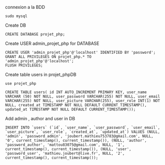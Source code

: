 connexion a la BDD

    sudo mysql

Create DB

    CREATE DATABASE projet_php;

Create USER admin_projet_php for DATABASE

    CREATE USER 'admin_projet_php'@'localhost' IDENTIFIED BY 'password';
    GRANT ALL PRIVILEGES ON projet_php.* TO 'admin_projet_php'@'localhost';
    FLUSH PRIVILEGES;

Create table users in projet_phpDB

    use projet_php

    CREATE TABLE users( id INT AUTO_INCREMENT PRIMARY KEY, user_name VARCHAR (50) NOT NULL, user_password VARCHAR(255) NOT NULL, user_email VARCHAR(255) NOT NULL, user_picture VARCHAR(255), user_role INT(1) NOT NULL, created_at TIMESTAMP NOT NULL DEFAULT CURRENT_TIMESTAMP(), updated_at TIMESTAMP NOT NULL DEFAULT CURRENT_TIMESTAMP());


Add admin , author and user in DB

    INSERT INTO `users` (`id`, `user_name`, `user_password`, `user_email`, `user_picture`, `user_role`, `created_at`, `updated_at`) VALUES (NULL, 'admin', 'password_admin', 'joubert.mathieu753783@gmail.com', NULL, '0', current_timestamp(), current_timestamp()), (NULL, 'author', 'password_author', 'mattou83075@gmail.com', NULL, '1', current_timestamp(), current_timestamp()), (NULL, 'user', 'password_user', 'mathieu.joubert@live.fr', NULL, '2', current_timestamp(), current_timestamp());


